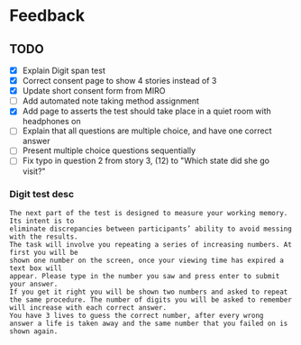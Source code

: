 # Feedback

## TODO

- [x] Explain Digit span test
- [x] Correct consent page to show 4 stories instead of 3
- [x] Update short consent form from MIRO
- [ ] Add automated note taking method assignment
- [x] Add page to asserts the test should take place in a quiet room with headphones on
- [ ] Explain that all questions are multiple choice, and have one correct answer
- [ ] Present multiple choice questions sequentially
- [ ] Fix typo in question 2 from story 3, (12) to "Which state did she go visit?"

### Digit  test desc

```english
The next part of the test is designed to measure your working memory. Its intent is to
eliminate discrepancies between participants’ ability to avoid messing with the results.
The task will involve you repeating a series of increasing numbers. At first you will be
shown one number on the screen, once your viewing time has expired a text box will
appear. Please type in the number you saw and press enter to submit your answer.
If you get it right you will be shown two numbers and asked to repeat the same procedure. The number of digits you will be asked to remember will increase with each correct answer.
You have 3 lives to guess the correct number, after every wrong
answer a life is taken away and the same number that you failed on is shown again.
```